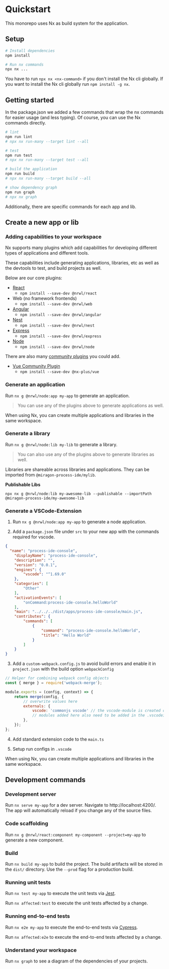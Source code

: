 # Quickstart

This monorepo uses Nx as build system for the application.

## Setup

````bash
# Install dependencies
npm install

# Run nx commands
npx nx ...
````

You have to run `npx nx <nx-command>` if you don't install the Nx cli globally. If you want to install the Nx cli globally run `npm install -g nx`.


## Getting started

In the package.json we added a few commands that wrap the nx commands for easier usage (and less typing). Of course, you can use the Nx commands directly.

````bash
# lint
npm run lint
# npx nx run-many --target lint --all

# test
npm run test
# npx nx run-many --target test --all

# build the application
npm run build
# npx nx run-many --target build --all

# show dependency graph
npm run graph
# npx nx graph
````

Additionally, there are specific commands for each app and lib.

## Create a new app or lib

### Adding capabilities to your workspace

Nx supports many plugins which add capabilities for developing different types of applications and different tools.

These capabilities include generating applications, libraries, etc as well as the devtools to test, and build projects as well.

Below are our core plugins:

- [React](https://reactjs.org)
  - `npm install --save-dev @nrwl/react`
- Web (no framework frontends)
  - `npm install --save-dev @nrwl/web`
- [Angular](https://angular.io)
  - `npm install --save-dev @nrwl/angular`
- [Nest](https://nestjs.com)
  - `npm install --save-dev @nrwl/nest`
- [Express](https://expressjs.com)
  - `npm install --save-dev @nrwl/express`
- [Node](https://nodejs.org)
  - `npm install --save-dev @nrwl/node`

There are also many [community plugins](https://nx.dev/community) you could add.

- [Vue Community Plugin](https://github.com/ZachJW34/nx-plus/tree/master/libs/vue)
  - `npm install --save-dev @nx-plus/vue`

### Generate an application

Run `nx g @nrwl/node:app my-app` to generate an application.

> You can use any of the plugins above to generate applications as well.

When using Nx, you can create multiple applications and libraries in the same workspace.

### Generate a library

Run `nx g @nrwl/node:lib my-lib` to generate a library.

> You can also use any of the plugins above to generate libraries as well.

Libraries are shareable across libraries and applications. They can be imported from `@miragon-process-ide/mylib`.

**Publishable Libs**

```
npx nx g @nrwl/node:lib my-awesome-lib --publishable --importPath @miragon-process-ide/my-awesome-lib
```

### Generate a VSCode-Extension

1. Run `nx g @nrwl/node:app my-app` to generate a node application.

2. Add a `package.json` file under `src` to your new app with the commands required for vscode.

````json
{
  "name": "process-ide-console",
	"displayName": "process-ide-console",
	"description": "",
	"version": "0.0.1",
	"engines": {
		"vscode": "^1.69.0"
	},
	"categories": [
		"Other"
	],
	"activationEvents": [
        "onCommand:process-ide-console.helloWorld"
	],
	"main": "../../../dist/apps/process-ide-console/main.js",
	"contributes": {
		"commands": [
			{
				"command": "process-ide-console.helloWorld",
				"title": "Hello World"
			}
		]
	}
}
````

3. Add a `custom-webpack.config.js` to avoid build errors and enable it in `project.json` with the build option `webpackConfig`

````javascript
// Helper for combining webpack config objects
const { merge } = require('webpack-merge');

module.exports = (config, context) => {
    return merge(config, {
        // overwrite values here
        externals: {
            vscode: 'commonjs vscode' // the vscode-module is created on-the-fly and must be excluded. Add other modules that cannot be webpack'ed, 📖 -> https://webpack.js.org/configuration/externals/
            // modules added here also need to be added in the .vscodeignore file
        },
    });
};
````

4. Add standard extension code to the `main.ts`

5. Setup run configs in `.vscode`

When using Nx, you can create multiple applications and libraries in the same workspace.

## Development commands

### Development server

Run `nx serve my-app` for a dev server. Navigate to http://localhost:4200/. The app will automatically reload if you change any of the source files.

### Code scaffolding

Run `nx g @nrwl/react:component my-component --project=my-app` to generate a new component.

### Build

Run `nx build my-app` to build the project. The build artifacts will be stored in the `dist/` directory. Use the `--prod` flag for a production build.

### Running unit tests

Run `nx test my-app` to execute the unit tests via [Jest](https://jestjs.io).

Run `nx affected:test` to execute the unit tests affected by a change.

### Running end-to-end tests

Run `nx e2e my-app` to execute the end-to-end tests via [Cypress](https://www.cypress.io).

Run `nx affected:e2e` to execute the end-to-end tests affected by a change.

### Understand your workspace

Run `nx graph` to see a diagram of the dependencies of your projects.
